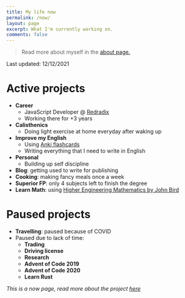 ```yaml
---
title: My life now
permalink: /now/
layout: page
excerpt: What I'm currently working on.
comments: false
---
```


> Read more about myself in the [about page.](../about)

Last updated: 12/12/2021

# Active projects

- **Career**
  - JavaScript Developer @ [Redradix](https://redradix.com/)
  - Working there for +3 years
- **Calisthenics**
  - Doing light exercise at home everyday after waking up
- **Improve my English**
  - Using [Anki flashcards](https://apps.ankiweb.net/)
  - Writing everything that I need to write in English
- **Personal**
  - Building up self discipline
- **Blog**: getting used to write for publishing
- **Cooking**: making fancy meals once a week
- **Superior FP**: only 4 subjects left to finish the degree
- **Learn Math**: using [Higher Engineering Mathematics by John Bird](https://www.amazon.com/Higher-Engineering-Mathematics-7th-ed/dp/0415662826)

# Paused projects

- **Travelling**: paused because of COVID
- Paused due to lack of time:
  - **Trading**
  - **Driving license**
  - **Research**
  - **Advent of Code 2019**
  - **Advent of Code 2020**
  - **Learn Rust**
 
_This is a now page, read more about the project [here](https://nownownow.com/about)_
